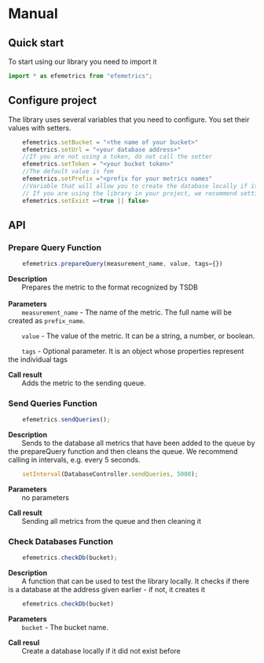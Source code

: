 # Manual

## Quick start

To start using our library you need to import it
```javascript
import * as efemetrics from "efemetrics";
```

## Configure project

The library uses several variables that you need to configure. 
You set their values with setters.

```javascript
    efemetrics.setBucket = "<the name of your bucket>"
    efemetrics.setUrl = "<your database address>"
    //If you are not using a token, do not call the setter
    efemetrics.setToken = "<your bucket token>"
    //The default value is fem
    efemetrics.setPrefix ="<prefix for your metrics names"
    //Variable that will allow you to create the database locally if it does not exist. 
    // If you are using the library in your project, we recommend setting it to true
    efemetrics.setExist =<true || false>

```
## API

### Prepare Query Function
```javascript
    efemetrics.prepareQuery(measurement_name, value, tags={})
```
<strong>Description</strong><br/>
&nbsp;&nbsp;&nbsp;&nbsp;&nbsp;&nbsp;
Prepares the metric to the format recognized by TSDB</br></br>
<strong>Parameters</strong><br/>
&nbsp;&nbsp;&nbsp;&nbsp;&nbsp;&nbsp;
```measurement_name``` -
The name of the metric. The full name will be created as ```prefix_name```.

&nbsp;&nbsp;&nbsp;&nbsp;&nbsp;&nbsp;
```value``` -
The value of the metric. It can be a string, a number, or boolean.

&nbsp;&nbsp;&nbsp;&nbsp;&nbsp;&nbsp;
```tags``` -
Optional parameter. 
It is an object whose properties represent the individual tags


<strong>Call result</strong></br>
&nbsp;&nbsp;&nbsp;&nbsp;&nbsp;&nbsp;
Adds the metric to the sending queue.

### Send Queries Function
```javascript
    efemetrics.sendQueries();
```
<strong>Description</strong><br/>
&nbsp;&nbsp;&nbsp;&nbsp;&nbsp;&nbsp;
Sends to the database all metrics that have been added to 
the queue by the prepareQuery function and then cleans the queue.
We recommend calling in intervals, e.g. every 5 seconds.
```javascript
    setInterval(DatabaseController.sendQueries, 5000);
```

<strong>Parameters</strong><br/>
&nbsp;&nbsp;&nbsp;&nbsp;&nbsp;&nbsp;
no parameters


<strong>Call result</strong></br>
&nbsp;&nbsp;&nbsp;&nbsp;&nbsp;&nbsp;
Sending all metrics from the queue and then cleaning it

### Check Databases Function
```javascript
    efemetrics.checkDb(bucket);
```
<strong>Description</strong><br/>
&nbsp;&nbsp;&nbsp;&nbsp;&nbsp;&nbsp;
A function that can be used to test the library locally. 
It checks if there is a database at the address given earlier - 
if not, it creates it
```javascript
    efemetrics.checkDb(bucket)
```

<strong>Parameters</strong><br/>
&nbsp;&nbsp;&nbsp;&nbsp;&nbsp;&nbsp;
```bucket``` -
The bucket name.

<strong>Call resul</strong></br>
&nbsp;&nbsp;&nbsp;&nbsp;&nbsp;&nbsp;
Create a database locally if it did not exist before
